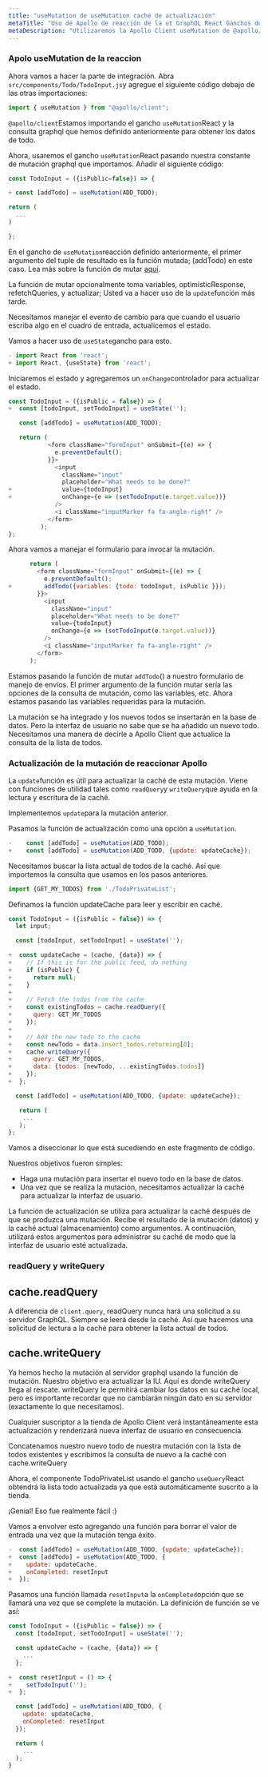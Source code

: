 ```yaml
---
title: "useMutation de useMutation caché de actualización"
metaTitle: "Uso de Apollo de reacción de la ut GraphQL React Ganchos de Apolo Tutorial"
metaDescription: "Utilizaremos la Apollo Client useMutation de @apollo/client en la aplicación React como ejemplo para insertar nuevos datos y actualizar la caché localmente usando readQuery y writeQuery."
---
```


### Apolo useMutation de la reaccion
Ahora vamos a hacer la parte de integración. Abra `src/components/Todo/TodoInput.js`y agregue el siguiente código debajo de las otras importaciones:

```javascript
import { useMutation } from "@apollo/client";
```

`@apollo/client`Estamos importando el gancho `useMutation`React y la consulta graphql que hemos definido anteriormente para obtener los datos de todo.

Ahora, usaremos el gancho `useMutation`React pasando nuestra constante de mutación graphql que importamos. Añadir el siguiente código:

```javascript
const TodoInput = ({isPublic=false}) => {

+ const [addTodo] = useMutation(ADD_TODO);

return (
  ...
)

};
```

En el gancho de `useMutation`reacción definido anteriormente, el primer argumento del tuple de resultado es la función mutada; (addTodo) en este caso. Lea más sobre la función de mutar [aquí](https://www.apollographql.com/docs/react/data/mutations/).

La función de mutar opcionalmente toma variables, optimisticResponse, refetchQueries, y actualizar; Usted va a hacer uso de la `update`función más tarde.

Necesitamos manejar el evento de cambio para que cuando el usuario escriba algo en el cuadro de entrada, actualicemos el estado.

Vamos a hacer uso de `useState`gancho para esto.

```javascript
- import React from 'react';
+ import React, {useState} from 'react';
```

Iniciaremos el estado y agregaremos un `onChange`controlador para actualizar el estado.

```javascript
const TodoInput = ({isPublic = false}) => {
+  const [todoInput, setTodoInput] = useState('');

   const [addTodo] = useMutation(ADD_TODO);

   return (
           <form className="formInput" onSubmit={(e) => {
             e.preventDefault();
           }}>
             <input
               className="input"
               placeholder="What needs to be done?"
+              value={todoInput}
+              onChange={e => (setTodoInput(e.target.value))}
             />
             <i className="inputMarker fa fa-angle-right" />
           </form>
         );
};
```

Ahora vamos a manejar el formulario para invocar la mutación.

```javascript
      return (
        <form className="formInput" onSubmit={(e) => {
          e.preventDefault();
+         addTodo({variables: {todo: todoInput, isPublic }});
        }}>
          <input
            className="input"
            placeholder="What needs to be done?"
            value={todoInput}
            onChange={e => (setTodoInput(e.target.value))}
          />
          <i className="inputMarker fa fa-angle-right" />
        </form>
      );
```

Estamos pasando la función de mutar `addTodo`() a nuestro formulario de manejo de envíos. El primer argumento de la función mutar sería las opciones de la consulta de mutación, como las variables, etc. Ahora estamos pasando las variables requeridas para la mutación.

La mutación se ha integrado y los nuevos todos se insertarán en la base de datos. Pero la interfaz de usuario no sabe que se ha añadido un nuevo todo. Necesitamos una manera de decirle a Apollo Client que actualice la consulta de la lista de todos.

### Actualización de la mutación de reaccionar Apollo
La `update`función es útil para actualizar la caché de esta mutación. Viene con funciones de utilidad tales como `readQuery`y `writeQuery`que ayuda en la lectura y escritura de la caché.

Implementemos `update`para la mutación anterior.

Pasamos la función de actualización como una opción a `useMutation`.

```javascript
-    const [addTodo] = useMutation(ADD_TODO);
+    const [addTodo] = useMutation(ADD_TODO, {update: updateCache});
```

Necesitamos buscar la lista actual de todos de la caché. Así que importemos la consulta que usamos en los pasos anteriores.

```javascript
import {GET_MY_TODOS} from './TodoPrivateList';
```

Definamos la función updateCache para leer y escribir en caché.

```javascript
const TodoInput = ({isPublic = false}) => {
  let input;

  const [todoInput, setTodoInput] = useState('');

+  const updateCache = (cache, {data}) => {
+    // If this is for the public feed, do nothing
+    if (isPublic) {
+      return null;
+    }
+
+    // Fetch the todos from the cache
+    const existingTodos = cache.readQuery({
+      query: GET_MY_TODOS
+    });
+
+    // Add the new todo to the cache
+    const newTodo = data.insert_todos.returning[0];
+    cache.writeQuery({
+      query: GET_MY_TODOS,
+      data: {todos: [newTodo, ...existingTodos.todos]}
+    });
+  };

  const [addTodo] = useMutation(ADD_TODO, {update: updateCache});

   return (
    ...
   );
};
```

Vamos a diseccionar lo que está sucediendo en este fragmento de código.

Nuestros objetivos fueron simples:

- Haga una mutación para insertar el nuevo todo en la base de datos.
- Una vez que se realiza la mutación, necesitamos actualizar la caché para actualizar la interfaz de usuario.

La función de actualización se utiliza para actualizar la caché después de que se produzca una mutación. Recibe el resultado de la mutación (datos) y la caché actual (almacenamiento) como argumentos. A continuación, utilizará estos argumentos para administrar su caché de modo que la interfaz de usuario esté actualizada.

### readQuery y writeQuery

cache.readQuery
---------------

A diferencia de `client.query`, readQuery nunca hará una solicitud a su servidor GraphQL. Siempre se leerá desde la caché. Así que hacemos una solicitud de lectura a la caché para obtener la lista actual de todos.

cache.writeQuery
----------------

Ya hemos hecho la mutación al servidor graphql usando la función de mutación. Nuestro objetivo era actualizar la IU. Aquí es donde writeQuery llega al rescate. writeQuery le permitirá cambiar los datos en su caché local, pero es importante recordar que no cambiarán ningún dato en su servidor (exactamente lo que necesitamos).

Cualquier suscriptor a la tienda de Apollo Client verá instantáneamente esta actualización y renderizará nueva interfaz de usuario en consecuencia.

Concatenamos nuestro nuevo todo de nuestra mutación con la lista de todos existentes y escribimos la consulta de nuevo a la caché con cache.writeQuery

Ahora, el componente TodoPrivateList usando el gancho `useQuery`React obtendrá la lista todo actualizada ya que está automáticamente suscrito a la tienda.

¡Genial! Eso fue realmente fácil :)

Vamos a envolver esto agregando una función para borrar el valor de entrada una vez que la mutación tenga éxito.

```javascript
-  const [addTodo] = useMutation(ADD_TODO, {update: updateCache});
+  const [addTodo] = useMutation(ADD_TODO, {
+    update: updateCache,
+    onCompleted: resetInput
+  });
```

Pasamos una función llamada `resetInput`a la `onCompleted`opción que se llamará una vez que se complete la mutación. La definición de función se ve así:

```javascript
const TodoInput = ({isPublic = false}) => {
  const [todoInput, setTodoInput] = useState('');

  const updateCache = (cache, {data}) => {
    ...
  };

+  const resetInput = () => {
+    setTodoInput('');
+  };

  const [addTodo] = useMutation(ADD_TODO, {
    update: updateCache,
    onCompleted: resetInput
  });

  return (
    ...
  );
}
```

